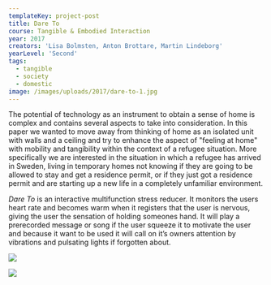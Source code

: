 ```yaml
---
templateKey: project-post
title: Dare To
course: Tangible & Embodied Interaction
year: 2017
creators: 'Lisa Bolmsten, Anton Brottare, Martin Lindeborg'
yearLevel: 'Second'
tags:
  - tangible
  - society
  - domestic
image: /images/uploads/2017/dare-to-1.jpg
---
```


The potential of technology as an instrument to obtain a sense of home is complex and contains several aspects to take into consideration. In this paper we wanted to move away from thinking of home as an isolated unit with walls and a ceiling and try to enhance the aspect of "feeling at home" with mobility and tangibility within the context of a refugee situation. More specifically we are interested in the situation in which a refugee has arrived in Sweden, living in temporary homes not knowing if they are going to be allowed to stay and get a residence permit, or if they just got a residence permit and are starting up a new life in a completely unfamiliar environment.

_Dare To_ is an interactive multifunction stress reducer. It monitors the users heart rate and becomes warm when it registers that the user is nervous, giving the user the sensation of holding someones hand. It will play a prerecorded message or song if the user squeeze it to motivate the user and because it want to be used it will call on it’s owners attention by vibrations and pulsating lights if forgotten about.

![](/images/uploads/2017/dare-to-1.jpg)

![](/images/uploads/2017/dare-to-2.jpg)
